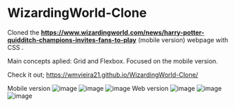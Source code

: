 # WizardingWorld-Clone

Cloned the <strong>https://www.wizardingworld.com/news/harry-potter-quidditch-champions-invites-fans-to-play</strong> (mobile version) webpage with CSS .

Main concepts aplied: Grid and Flexbox. Focused on the mobile version.

Check it out;
https://wmvieira21.github.io/WizardingWorld-Clone/

Mobile version
![image](https://user-images.githubusercontent.com/90009567/235773823-b0ff7d50-f0e0-4c00-a9fd-65f9a977b7f7.png)
![image](https://user-images.githubusercontent.com/90009567/235773863-baec5d3b-62f3-47cf-8f1f-351f392b67bb.png)
![image](https://user-images.githubusercontent.com/90009567/235773892-5e4ff44a-6463-45ad-9691-a4b64198b61f.png)
Web version
![image](https://user-images.githubusercontent.com/90009567/235774030-63af1e87-a585-44a6-8a20-3749f36f6e5f.png)
![image](https://user-images.githubusercontent.com/90009567/235774047-c14243bd-290f-4223-a995-23573fe876c3.png)
![image](https://user-images.githubusercontent.com/90009567/235774084-1ca0a5cd-0e87-49f7-a4db-9af0da54c11e.png)
